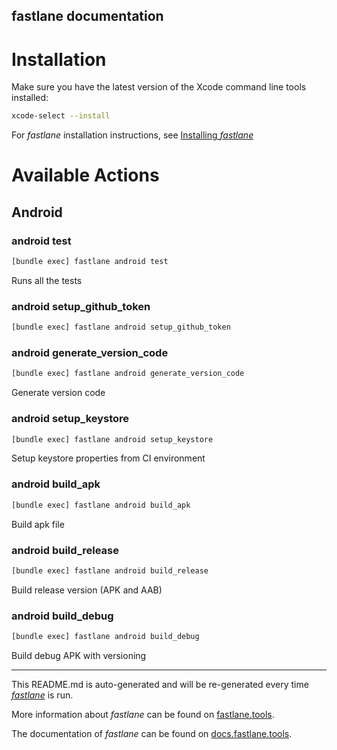 fastlane documentation
----

# Installation

Make sure you have the latest version of the Xcode command line tools installed:

```sh
xcode-select --install
```

For _fastlane_ installation instructions, see [Installing _fastlane_](https://docs.fastlane.tools/#installing-fastlane)

# Available Actions

## Android

### android test

```sh
[bundle exec] fastlane android test
```

Runs all the tests

### android setup_github_token

```sh
[bundle exec] fastlane android setup_github_token
```



### android generate_version_code

```sh
[bundle exec] fastlane android generate_version_code
```

Generate version code

### android setup_keystore

```sh
[bundle exec] fastlane android setup_keystore
```

Setup keystore properties from CI environment

### android build_apk

```sh
[bundle exec] fastlane android build_apk
```

Build apk file

### android build_release

```sh
[bundle exec] fastlane android build_release
```

Build release version (APK and AAB)

### android build_debug

```sh
[bundle exec] fastlane android build_debug
```

Build debug APK with versioning

----

This README.md is auto-generated and will be re-generated every time [_fastlane_](https://fastlane.tools) is run.

More information about _fastlane_ can be found on [fastlane.tools](https://fastlane.tools).

The documentation of _fastlane_ can be found on [docs.fastlane.tools](https://docs.fastlane.tools).
